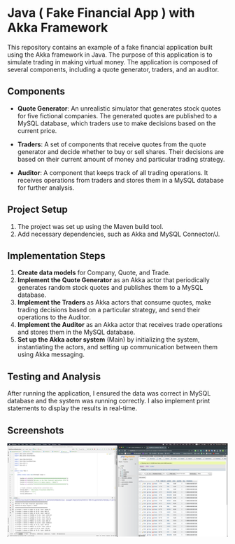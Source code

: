 # Java ( Fake Financial App ) with Akka Framework

This repository contains an example of a fake financial application built using the Akka framework in Java.
The purpose of this application is to simulate trading in making virtual money. The application is composed of several components, including a quote generator, traders, and an auditor.

## Components

- **Quote Generator**: An unrealistic simulator that generates stock quotes for five fictional companies. The generated quotes are published to a MySQL database, which traders use to make decisions based on the current price.

- **Traders**: A set of components that receive quotes from the quote generator and decide whether to buy or sell shares. Their decisions are based on their current amount of money and particular trading strategy.

- **Auditor**: A component that keeps track of all trading operations. It receives operations from traders and stores them in a MySQL database for further analysis.

## Project Setup

1. The project was set up using the Maven build tool.
2. Add necessary dependencies, such as Akka and MySQL Connector/J.

## Implementation Steps

1. **Create data models** for Company, Quote, and Trade.
2. **Implement the Quote Generator** as an Akka actor that periodically generates random stock quotes and publishes them to a MySQL database.
3. **Implement the Traders** as Akka actors that consume quotes, make trading decisions based on a particular strategy, and send their operations to the Auditor.
4. **Implement the Auditor** as an Akka actor that receives trade operations and stores them in the MySQL database.
5. **Set up the Akka actor system** (Main) by initializing the system, instantiating the actors, and setting up communication between them using Akka messaging.

## Testing and Analysis

After running the application, I ensured the data was correct in MySQL database and the system was running correctly. I also implement print statements to display the results in real-time.


## Screenshots

![SC1](./screenshots/Trades.png "SC1")



